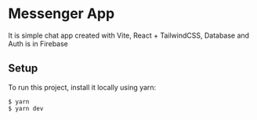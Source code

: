 # Messenger App
It is simple chat app created with Vite, React + TailwindCSS, Database and Auth is in Firebase

## Setup

To run this project, install it locally using yarn:
```
$ yarn
$ yarn dev
```

